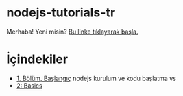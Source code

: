 # nodejs-tutorials-tr

Merhaba! Yeni misin?
[Bu linke tıklayarak başla.](./Beginning.md)

İçindekiler
===========

- [1. Bölüm, Başlangıç](./Beginning.md)
  nodejs kurulum ve kodu başlatma vs
- [2: Basics](./Basics.md)
